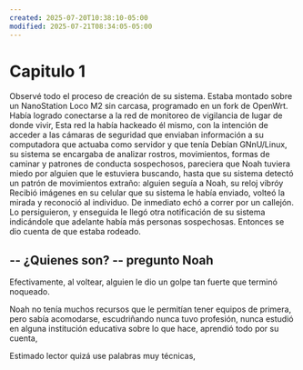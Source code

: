 ```yaml
---
created: 2025-07-20T10:38:10-05:00
modified: 2025-07-21T08:34:05-05:00
---
```


# Capitulo 1

Observé todo el proceso de creación de su sistema. Estaba montado sobre un NanoStation Loco M2 sin carcasa, programado en un fork de OpenWrt. Había logrado conectarse a la red de monitoreo de vigilancia de lugar de donde vivir, Esta red la había hackeado él mismo, con la intención de acceder a las cámaras de seguridad que enviaban información a su computadora que actuaba como servidor y que tenía Debían GNnU/Linux, su sistema  se encargaba de analizar rostros, movimientos, formas de caminar y patrones de conducta sospechosos, pareciera que Noah tuviera miedo por alguien que le estuviera buscando, hasta que su sistema detectó un patrón de movimientos extraño: 
alguien seguía a Noah, su reloj vibróy Recibió imágenes en su celular  que su sistema le había enviado, volteó la mirada y reconoció al individuo. De inmediato echó a correr por un callejón. Lo persiguieron, y enseguida le llegó otra notificación de su sistema indicándole que adelante había más personas sospechosas. Entonces se dio cuenta de que estaba rodeado. 

-- ¿Quienes son? -- pregunto Noah
-- 
Efectivamente, al voltear, alguien le dio un golpe tan fuerte que terminó noqueado.

Noah no tenía muchos recursos que le permitían tener equipos de primera, pero sabía acomodarse, escudriñando nunca tuvo profesión, nunca estudió en alguna institución educativa sobre lo que hace, aprendió todo por su cuenta, 


Estimado lector quizá use palabras muy técnicas,
